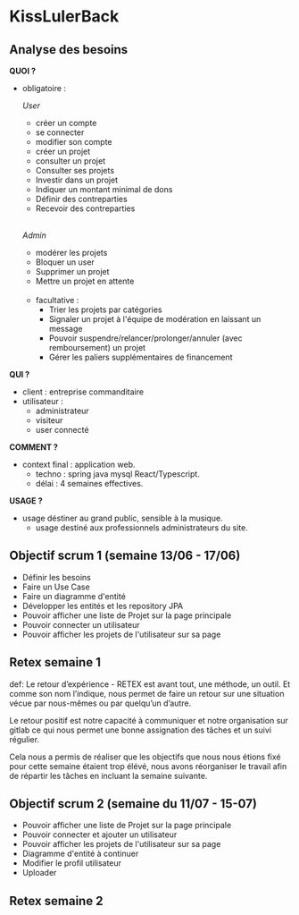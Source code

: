 # KissLulerBack

## Analyse des besoins

**QUOI ?**

* obligatoire :
  
    *User* 
    * créer un compte
    * se connecter
    * modifier son compte
    * créer un projet
    * consulter un projet
    * Consulter ses projets
    * Investir dans un projet
    * Indiquer un montant minimal de dons
    * Définir des contreparties
    * Recevoir des contreparties <br/><br/>

    *Admin*
    * modérer les projets
    * Bloquer un user
    * Supprimer un projet
    * Mettre un projet en attente

    <br/>

  * facultative :
    * Trier les projets par catégories
    * Signaler un projet à l'équipe de modération en laissant un message
    * Pouvoir suspendre/relancer/prolonger/annuler (avec remboursement) un projet
    * Gérer les paliers supplémentaires de financement

**QUI ?**
  * client : entreprise commanditaire
  * utilisateur : 
    * administrateur
    * visiteur 
    * user connecté

**COMMENT ?**

* context final : application web.
  * techno : spring java mysql React/Typescript.
  * délai : 4 semaines effectives.

**USAGE ?**

* usage déstiner au grand public, sensible à la musique.
  * usage destiné aux professionnels administrateurs du site.

## Objectif scrum 1 (semaine 13/06 - 17/06)

* Définir les besoins
* Faire un Use Case
* Faire un diagramme d'entité
* Développer les entités et les repository JPA
* Pouvoir afficher une liste de Projet sur la page principale
* Pouvoir connecter un utilisateur
* Pouvoir afficher les projets de l'utilisateur sur sa page

## Retex semaine 1

def: Le retour d’expérience - RETEX est avant tout, une méthode, un outil. Et comme son nom l’indique, nous permet de faire un retour sur une situation vécue par nous-mêmes ou par quelqu’un d’autre.

Le retour positif est notre capacité à communiquer et notre organisation sur gitlab ce qui nous permet une bonne assignation des tâches et un suivi régulier. 

Cela nous a permis de réaliser que les objectifs que nous nous étions fixé pour cette semaine étaient trop élévé, nous avons réorganiser le travail afin de répartir les tâches en incluant la semaine suivante.

## Objectif scrum 2 (semaine du 11/07 - 15-07)

* Pouvoir afficher une liste de Projet sur la page principale
* Pouvoir connecter et ajouter un utilisateur
* Pouvoir afficher les projets de l'utilisateur sur sa page
* Diagramme d'entité à continuer
* Modifier le profil utilisateur
* Uploader

## Retex semaine 2



